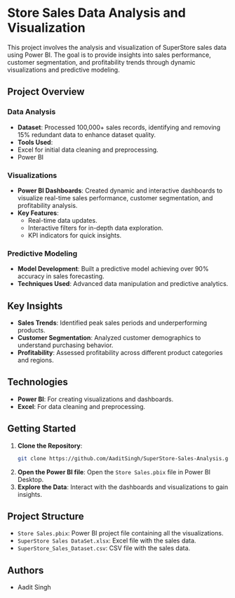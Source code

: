 # Store Sales Data Analysis and Visualization

This project involves the analysis and visualization of SuperStore sales data using Power BI. The goal is to provide insights into sales performance, customer segmentation, and profitability trends through dynamic visualizations and predictive modeling.

## Project Overview

### Data Analysis
- **Dataset**: Processed 100,000+ sales records, identifying and removing 15% redundant data to enhance dataset quality.
- **Tools Used**:
-   Excel for initial data cleaning and preprocessing.
-   Power BI

### Visualizations
- **Power BI Dashboards**: Created dynamic and interactive dashboards to visualize real-time sales performance, customer segmentation, and profitability analysis.
- **Key Features**:
  - Real-time data updates.
  - Interactive filters for in-depth data exploration.
  - KPI indicators for quick insights.

### Predictive Modeling
- **Model Development**: Built a predictive model achieving over 90% accuracy in sales forecasting.
- **Techniques Used**: Advanced data manipulation and predictive analytics.

## Key Insights
- **Sales Trends**: Identified peak sales periods and underperforming products.
- **Customer Segmentation**: Analyzed customer demographics to understand purchasing behavior.
- **Profitability**: Assessed profitability across different product categories and regions.

## Technologies
- **Power BI**: For creating visualizations and dashboards.
- **Excel**: For data cleaning and preprocessing.

## Getting Started
1. **Clone the Repository**:
   ```sh
   git clone https://github.com/AaditSingh/SuperStore-Sales-Analysis.git
   ```
2. **Open the Power BI file**: Open the `Store Sales.pbix` file in Power BI Desktop.
3. **Explore the Data**: Interact with the dashboards and visualizations to gain insights.

## Project Structure
- `Store Sales.pbix`: Power BI project file containing all the visualizations.
- `SuperStore Sales DataSet.xlsx`: Excel file with the sales data.
- `SuperStore_Sales_Dataset.csv`: CSV file with the sales data.

## Authors
- Aadit Singh
